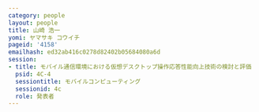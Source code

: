 ```yaml
---
category: people
layout: people
title: 山崎 浩一
yomi: ヤマサキ コウイチ
pageid: '4158'
emailhash: ed32ab416c0278d82402b05684080a6d
session:
- title: モバイル通信環境における仮想デスクトップ操作応答性能向上技術の検討と評価
  psid: 4C-4
  sessiontitle: モバイルコンピューティング
  sessionid: 4c
  role: 発表者
---
```

